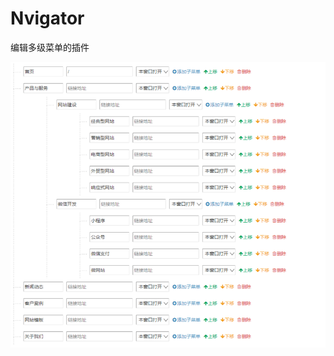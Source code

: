 # Nvigator
编辑多级菜单的插件

![多级菜单编辑](https://github.com/muxucao/Nvigator/blob/master/9930112-154ba6725046fd79.png)
